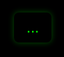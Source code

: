 <!DOCTYPE html>
<html lang="ar">
<head>
  <meta charset="UTF-8" />
  <meta name="viewport" content="width=device-width, initial-scale=1" />
  <title>LAUSD</title>
  <style>
    html, body {
      margin: 0;
      padding: 0;
      height: 50%;
      width: 50%;
      overflow: hidden;
      background-color: black;
      font-family: Arial, sans-serif;
    }
    #result {
      position: absolute;
      top: 20px;
      right: 20px;
      background: #000;
      color: #0f0;
      padding: 10px 20px;
      border-radius: 8px;
      font-size: 1.5rem;
      z-index: 9999;
      box-shadow: 0 0 10px rgba(0,255,0,0.3);
    }
    #chart {
      width: 100vw;
      height: 100vh;
    }
  </style>
</head>
<body>

  <div id="result">...</div>
  <div id="chart"></div>

  <script src="https://s3.tradingview.com/tv.js"></script>
  <script>
    const coinGeckoId = 'lagrange';
    const multiplier = 0.18319176;

    async function fetchPrice() {
      try {
        const response = await fetch(`https://api.coingecko.com/api/v3/simple/price?ids=${coinGeckoId}&vs_currencies=usd`);
        const data = await response.json();
        if (data[coinGeckoId] && data[coinGeckoId].usd) {
          return data[coinGeckoId].usd;
        }
        throw new Error('السعر غير متاح');
      } catch (error) {
        console.error(error);
        return null;
      }
    }

    async function updatePrice() {
      const price = await fetchPrice();
      const resultDiv = document.getElementById('result');
      if (price !== null) {
        const finalPrice = price * multiplier;
        resultDiv.textContent = finalPrice.toFixed(6) + ' USD';
      } else {
        resultDiv.textContent = 'تعذر جلب السعر.';
      }
    }

    updatePrice();
    setInterval(updatePrice, 60000);

    new TradingView.widget({
      autosize: true,
      symbol: "COINBASE:LAUSD",
      interval: "60",
      timezone: "Asia/Jerusalem",
      theme: "dark",
      style: "1",
      locale: "ar",
      toolbar_bg: "#000",
      enable_publishing: false,
      hide_side_toolbar: true,
      allow_symbol_change: false,
      container_id: "chart",
      onChartReady: function() {
        const chart = this.chart();
        chart.createMultipointShape(
          [
            { time: chart.getVisibleRange().from, price: 0.3420 },
            { time: chart.getVisibleRange().to, price: 0.3420 }
          ],
          {
            shape: 'line',
            color: '#00FF00',
            linewidth: 2,
            disableSelection: true,
            disableSave: true,
          }
        );
      }
    });
  </script>

</body>
</html>
